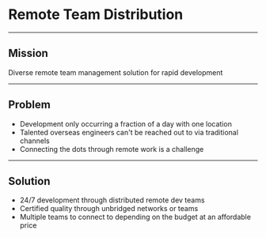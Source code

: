 # Remote Team Distribution

---

## Mission

Diverse remote team management solution for rapid development

---

## Problem

- Development only occurring a fraction of a day with one location
- Talented overseas engineers can't be reached out to via traditional channels
- Connecting the dots through remote work is a challenge

---

## Solution

- 24/7 development through distributed remote dev teams
- Certified quality through unbridged networks or teams
- Multiple teams to connect to depending on the budget at an affordable price
